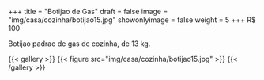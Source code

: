+++
title = "Botijao de Gas"
draft = false
image = "img/casa/cozinha/botijao15.jpg"
showonlyimage = false
weight = 5
+++
<span class="price">R$ 100</span>

<!--more-->

Botijao padrao de gas de cozinha, de 13 kg.

{{< gallery >}}
{{< figure src="img/casa/cozinha/botijao15.jpg" >}}
{{< /gallery >}}
